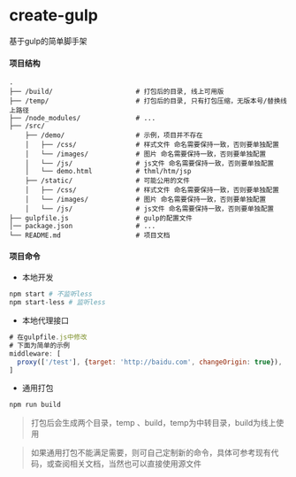 # create-gulp
基于gulp的简单脚手架

#### 项目结构

```shell
.
├── /build/                     # 打包后的目录, 线上可用版
├── /temp/                      # 打包后的目录, 只有打包压缩，无版本号/替换线上路径
├── /node_modules/              # ...
├── /src/
    ├── /demo/                  # 示例，项目并不存在
    │   ├── /css/               # 样式文件 命名需要保持一致，否则要单独配置
    │   └── /images/            # 图片 命名需要保持一致，否则要单独配置
    │   └── /js/                # js文件 命名需要保持一致，否则要单独配置
    │   └── demo.html           # thml/htm/jsp
    ├── /static/                # 可能公用的文件
    │   ├── /css/               # 样式文件 命名需要保持一致，否则要单独配置
    │   └── /images/            # 图片 命名需要保持一致，否则要单独配置
    │   └── /js/                # js文件 命名需要保持一致，否则要单独配置
├── gulpfile.js                 # gulp的配置文件
│── package.json                # ...
└── README.md                   # 项目文档
```

#### 项目命令

- 本地开发

```bash
npm start # 不监听less
npm start-less # 监听less
```

- 本地代理接口

```js
# 在gulpfile.js中修改
# 下面为简单的示例
middleware: [
  proxy(['/test'], {target: 'http://baidu.com', changeOrigin: true}),
]
```

- 通用打包

```bash
npm run build
```

> 打包后会生成两个目录，temp 、build，temp为中转目录，build为线上使用

> 如果通用打包不能满足需要，则可自己定制新的命令，具体可参考现有代码，或查阅相关文档，当然也可以直接使用源文件